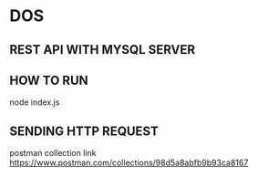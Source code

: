 # DOS<br />
## REST API WITH MYSQL SERVER<br />
## HOW TO RUN<br />
node index.js<br />
## SENDING HTTP REQUEST<br />
 postman collection link https://www.postman.com/collections/98d5a8abfb9b93ca8167
